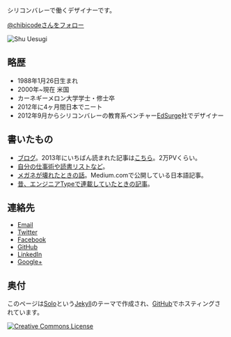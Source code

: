 シリコンバレーで働くデザイナーです。

<a href="https://twitter.com/chibicode" class="twitter-follow-button" data-show-screen-name="false" data-show-count="true" data-size="large" data-lang="ja">@chibicodeさんをフォロー</a>

![Shu Uesugi](http://chibicode.com/images/shu-uesugi.jpg)

## 略歴

* 1988年1月26日生まれ
* 2000年~現在 米国
* カーネギーメロン大学学士・修士卒
* 2012年に4ヶ月間日本でニート
* 2012年9月からシリコンバレーの教育系ベンチャー[EdSurge](http://www.edsurge.com/)社でデザイナー

## 書いたもの

* [ブログ](http://naze.chibicode.com/)。2013年にいちばん読まれた記事は[こちら](http://naze.chibicode.com/post/66112027707/y)。2万PVくらい。
* [自分の仕事術や読書リストなど](http://waza.chibicode.com/)。
* [メガネが壊れたときの話](http://medium.com/@chibicode)。Medium.comで公開している日本語記事。
* [昔、エンジニアTypeで連載していたときの記事](http://engineer.typemag.jp/category/knowhow/from_silicon_valley)。

## 連絡先

* <a href="mailto:shu@chibicode.com">Email</a>
* <a href="http://twitter.com/chibicode" target="_blank">Twitter</a>
* <a href="http://facebook.com/shu" target="_blank">Facebook</a>
* <a href="http://github.com/chibicode" target="_blank">GitHub</a>
* <a href="http://www.linkedin.com/in/chibicode" target="_blank">LinkedIn</a>
* <a href="https://plus.google.com/110325199858284431541?rel=author" target="_blank">Google+</a>

## 奥付

このページは[Solo](https://github.com/chibicode/solo)という[Jekyll](http://jekyllrb.com/)のテーマで作成され、[GitHub](https://github.com/chibicode/waza.chibicode.com)でホスティングされています。

<a rel="license" href="http://creativecommons.org/licenses/by-sa/4.0/deed.en_US" ><img alt="Creative Commons License" style="border-width:0" src="http://i.creativecommons.org/l/by-sa/4.0/88x31.png" /></a>
